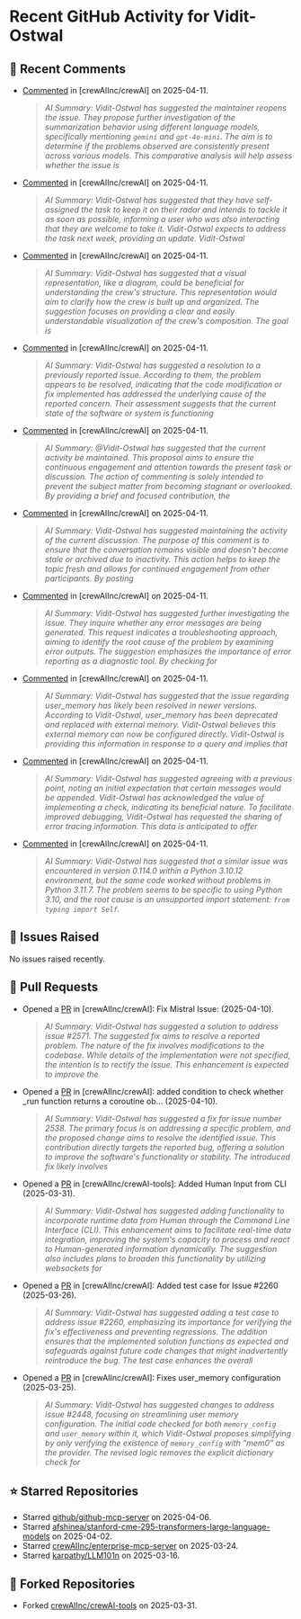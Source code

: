 # Recent GitHub Activity for Vidit-Ostwal

## 💬 Recent Comments
- [Commented](https://github.com/crewAIInc/crewAI/issues/2508#issuecomment-2797312601) in [crewAIInc/crewAI] on 2025-04-11.
  > *AI Summary: Vidit-Ostwal has suggested the maintainer reopens the issue. They propose further investigation of the summarization behavior using different language models, specifically mentioning `gemini` and `gpt-4o-mini`. The aim is to determine if the problems observed are consistently present across various models. This comparative analysis will help assess whether the issue is*
- [Commented](https://github.com/crewAIInc/crewAI/issues/2571#issuecomment-2797124362) in [crewAIInc/crewAI] on 2025-04-11.
  > *AI Summary: Vidit-Ostwal has suggested that they have self-assigned the task to keep it on their radar and intends to tackle it as soon as possible, informing a user who was also interacting that they are welcome to take it. Vidit-Ostwal expects to address the task next week, providing an update. Vidit-Ostwal*
- [Commented](https://github.com/crewAIInc/crewAI/issues/2326#issuecomment-2796850913) in [crewAIInc/crewAI] on 2025-04-11.
  > *AI Summary: Vidit-Ostwal has suggested that a visual representation, like a diagram, could be beneficial for understanding the crew's structure. This representation would aim to clarify how the crew is built up and organized. The suggestion focuses on providing a clear and easily understandable visualization of the crew's composition. The goal is*
- [Commented](https://github.com/crewAIInc/crewAI/issues/2194#issuecomment-2796834903) in [crewAIInc/crewAI] on 2025-04-11.
  > *AI Summary: Vidit-Ostwal has suggested a resolution to a previously reported issue. According to them, the problem appears to be resolved, indicating that the code modification or fix implemented has addressed the underlying cause of the reported concern. Their assessment suggests that the current state of the software or system is functioning*
- [Commented](https://github.com/crewAIInc/crewAI/issues/2299#issuecomment-2796826991) in [crewAIInc/crewAI] on 2025-04-11.
  > *AI Summary: @Vidit-Ostwal has suggested that the current activity be maintained. This proposal aims to ensure the continuous engagement and attention towards the present task or discussion. The action of commenting is solely intended to prevent the subject matter from becoming stagnant or overlooked. By providing a brief and focused contribution, the*
- [Commented](https://github.com/crewAIInc/crewAI/issues/2326#issuecomment-2796821924) in [crewAIInc/crewAI] on 2025-04-11.
  > *AI Summary: Vidit-Ostwal has suggested maintaining the activity of the current discussion. The purpose of this comment is to ensure that the conversation remains visible and doesn't become stale or archived due to inactivity. This action helps to keep the topic fresh and allows for continued engagement from other participants. By posting*
- [Commented](https://github.com/crewAIInc/crewAI/issues/2586#issuecomment-2796820412) in [crewAIInc/crewAI] on 2025-04-11.
  > *AI Summary: Vidit-Ostwal has suggested further investigating the issue. They inquire whether any error messages are being generated. This request indicates a troubleshooting approach, aiming to identify the root cause of the problem by examining error outputs. The suggestion emphasizes the importance of error reporting as a diagnostic tool. By checking for*
- [Commented](https://github.com/crewAIInc/crewAI/issues/2278#issuecomment-2796284435) in [crewAIInc/crewAI] on 2025-04-11.
  > *AI Summary: Vidit-Ostwal has suggested that the issue regarding user_memory has likely been resolved in newer versions. According to Vidit-Ostwal, user_memory has been deprecated and replaced with external memory. Vidit-Ostwal believes this external memory can now be configured directly. Vidit-Ostwal is providing this information in response to a query and implies that*
- [Commented](https://github.com/crewAIInc/crewAI/issues/2571#issuecomment-2796268576) in [crewAIInc/crewAI] on 2025-04-11.
  > *AI Summary: Vidit-Ostwal has suggested agreeing with a previous point, noting an initial expectation that certain messages would be appended. Vidit-Ostwal has acknowledged the value of implementing a check, indicating its beneficial nature. To facilitate improved debugging, Vidit-Ostwal has requested the sharing of error tracing information. This data is anticipated to offer*
- [Commented](https://github.com/crewAIInc/crewAI/issues/2563#issuecomment-2795756471) in [crewAIInc/crewAI] on 2025-04-11.
  > *AI Summary: Vidit-Ostwal has suggested that a similar issue was encountered in version 0.114.0 within a Python 3.10.12 environment, but the same code worked without problems in Python 3.11.7. The problem seems to be specific to using Python 3.10, and the root cause is an unsupported import statement: `from typing import Self`.*

## 🐛 Issues Raised
No issues raised recently.

## 🚀 Pull Requests
- Opened a [PR](https://github.com/crewAIInc/crewAI/pull/2580) in [crewAIInc/crewAI]: Fix Mistral Issue: (2025-04-10).
  > *AI Summary: Vidit-Ostwal has suggested a solution to address issue #2571. The suggested fix aims to resolve a reported problem. The nature of the fix involves modifications to the codebase. While details of the implementation were not specified, the intention is to rectify the issue. This enhancement is expected to improve the*
- Opened a [PR](https://github.com/crewAIInc/crewAI/pull/2570) in [crewAIInc/crewAI]: added condition to check whether _run function returns a coroutine ob… (2025-04-10).
  > *AI Summary: Vidit-Ostwal has suggested a fix for issue number 2538. The primary focus is on addressing a specific problem, and the proposed change aims to resolve the identified issue. This contribution directly targets the reported bug, offering a solution to improve the software's functionality or stability. The introduced fix likely involves*
- Opened a [PR](https://github.com/crewAIInc/crewAI-tools/pull/251) in [crewAIInc/crewAI-tools]: Added Human Input from CLI (2025-03-31).
  > *AI Summary: Vidit-Ostwal has suggested adding functionality to incorporate runtime data from Human through the Command Line Interface (CLI). This enhancement aims to facilitate real-time data integration, improving the system's capacity to process and react to Human-generated information dynamically. The suggestion also includes plans to broaden this functionality by utilizing websockets for*
- Opened a [PR](https://github.com/crewAIInc/crewAI/pull/2484) in [crewAIInc/crewAI]: Added test case for Issue #2260 (2025-03-26).
  > *AI Summary: Vidit-Ostwal has suggested adding a test case to address issue #2260, emphasizing its importance for verifying the fix's effectiveness and preventing regressions. The addition ensures that the implemented solution functions as expected and safeguards against future code changes that might inadvertently reintroduce the bug. The test case enhances the overall*
- Opened a [PR](https://github.com/crewAIInc/crewAI/pull/2469) in [crewAIInc/crewAI]: Fixes user_memory configuration (2025-03-25).
  > *AI Summary: Vidit-Ostwal has suggested changes to address issue #2448, focusing on streamlining user memory configuration. The initial code checked for both `memory_config` and `user_memory` within it, which Vidit-Ostwal proposes simplifying by only verifying the existence of `memory_config` with "mem0" as the provider. The revised logic removes the explicit dictionary check for*

## ⭐ Starred Repositories
- Starred [github/github-mcp-server](https://github.com/github/github-mcp-server) on 2025-04-06.
- Starred [afshinea/stanford-cme-295-transformers-large-language-models](https://github.com/afshinea/stanford-cme-295-transformers-large-language-models) on 2025-04-02.
- Starred [crewAIInc/enterprise-mcp-server](https://github.com/crewAIInc/enterprise-mcp-server) on 2025-03-24.
- Starred [karpathy/LLM101n](https://github.com/karpathy/LLM101n) on 2025-03-16.

## 🍴 Forked Repositories
- Forked [crewAIInc/crewAI-tools](https://github.com/Vidit-Ostwal/crewAI-tools) on 2025-03-31.
